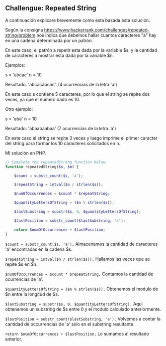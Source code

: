 ## Challengue: Repeated String
A continuación explicare brevemente como esta basada ésta solución.

Según la consigna https://www.hackerrank.com/challenges/repeated-string/problem nos indica que debemos hallar cuantos caracteres "a" hay en una cadena determinada por un patrón.

En este caso, el patrón a repetir esta dada por la variable $s, y la cantidad de caracteres a mostrar esta dada por la variable $n.

Ejemplos:

s = 'abcac'
n = 10

Resultado: 'abcacabcac'. (4 ocurrencias de la letra 'a')

En este caso s contiene 5 caracteres, por lo que el string se repite dos veces, ya que el numero dado es 10.

Otro ejemplo:

s = 'aba'
n = 10

Resultado: 'abaabaabaa' (7 ocurrencias de la letra 'a')

En este caso el string se repite 3 veces y luego imprime el primer caracter del string para formar los 10 caracteres solicitados en n.

Mi solución en PHP.

```php
// Complete the repeatedString function below.
function repeatedString($s, $n) {

    $count = substr_count($s, 'a');

    $repeatString = intval($n / strlen($s));

    $numOfOccurrences = $count * $repeatString;

    $quantityLettersOfString = ($n % strlen($s));

    $lastSubstring = substr($s, 0, $quantityLettersOfString);

    $lastPosition = substr_count($lastSubstring, 'a');

    return $numOfOccurrences + $lastPosition;
}
```

`$count = substr_count($s, 'a');`
Almacenamos la cantidad de caracteres 'a' encontradas en la cadena $s.

`$repeatString = intval($n / strlen($s));`
Hallamos las veces que se repite $s en $n.

`$numOfOccurrences = $count * $repeatString;`
Contamos la cantidad de ocurrencias de 'a'.

`$quantityLettersOfString = ($n % strlen($s));`
Obtenemos el modulo de $n entre la longitud de $s.

`$lastSubstring = substr($s, 0, $quantityLettersOfString);`
Aqui obtenemos un substring de $s entre 0 y el modulo calculado anteriormente.

`$lastPosition = substr_count($lastSubstring, 'a');`
Volvemos a contar la cantidad de occurrencias de 'a' solo en el substring resultante.

`return $numOfOccurrences + $lastPosition;`
Lo sumamos al resultado anterior.
